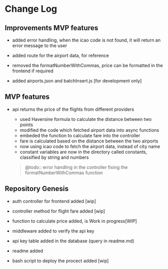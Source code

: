 # Change Log

## Improvements MVP features
- added error handling, when the icao code is not found, it will return an error message to the user
- added route for the airport data, for reference
- removed the formatNumberWithCommas, price can be formatted in the frontend if required

- added airports.json and batchInsert.js [for development only]
## MVP features
- api returns the price of the flights from different providers
    - used Haversine formula to calculate the distance between two points
    - modified the code which fetched airport data into async functions
    - embeded the function to calculate fare into the controller
    - fare is calculated based on the distance between the two airports
    - now using icao code to fetch the airport data, instead of city name
    - constant variables are now in the directory called constants, classified by string and numbers
    
    >@todo::
    error handling in the controller
    fixing the formatNumberWithCommas function

## Repository Genesis
- auth controller for frontend added [wip]
- controller method for flight fare added [wip]
- function to calculate price added, is Work in progress[WIP]

- middleware added to verify the api key
- api key table added in the database (query in readme.md)
- readme added
- bash script to deploy the procect added [wip]